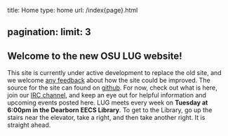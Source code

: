 title: Home
type: home
url: /index{page}.html

pagination:
    limit: 3
---

Welcome to the new OSU LUG website!
-----------------------------------

This site is currently under active development to replace the old site, and we
welcome [any feedback][gh-issues] about how the site could be improved. The
source for the site can found on [github][source]. For now, check out what is
here, join our [IRC channel][irc-guide], and keep an eye out for helpful
information and upcoming events posted here. LUG meets every week on **Tuesday at
6:00pm in the Dearborn EECS Library**. To get to the Library, go up the stairs
near the elevator, take a right, and then take another right. It is straight
ahead.

[gh-issues]: https://github.com/OSULUG/OSULUG-Website/issues
[source]: https://github.com/OSULUG/OSULUG-Website/
[irc-guide]: http://lug.oregonstate.edu/guides/irc/index.html

